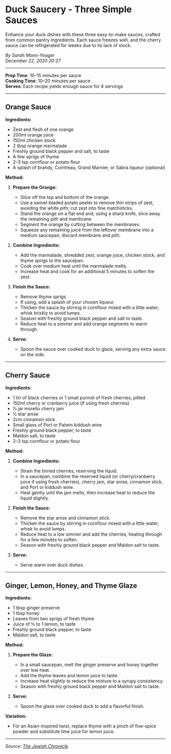 # Duck Saucery - Three Simple Sauces

Enhance your duck dishes with these three easy-to-make sauces, crafted from common pantry ingredients. Each sauce freezes well, and the cherry sauce can be refrigerated for weeks due to its lack of stock.

*By Sarah Mann-Yeager*  
*December 22, 2020 20:27*

---

**Prep Time**: 10–15 minutes per sauce  
**Cooking Time**: 10–20 minutes per sauce  
**Serves**: Each recipe yields enough sauce for 4 servings

---

## Orange Sauce

**Ingredients:**

- Zest and flesh of one orange
- 200ml orange juice
- 150ml chicken stock
- 2 tbsp orange marmalade
- Freshly ground black pepper and salt, to taste
- A few sprigs of thyme
- 2–3 tsp cornflour or potato flour
- A splash of brandy, Cointreau, Grand Marnier, or Sabra liqueur (optional)

**Method:**

1. **Prepare the Orange:**
   - Slice off the top and bottom of the orange.
   - Use a swivel-bladed potato peeler to remove thin strips of zest, avoiding the white pith; cut zest into fine matchsticks.
   - Stand the orange on a flat end and, using a sharp knife, slice away the remaining pith and membrane.
   - Segment the orange by cutting between the membranes.
   - Squeeze any remaining juice from the leftover membrane into a medium saucepan; discard membrane and pith.

2. **Combine Ingredients:**
   - Add the marmalade, shredded zest, orange juice, chicken stock, and thyme sprigs to the saucepan.
   - Cook over medium heat until the marmalade melts.
   - Increase heat and cook for an additional 5 minutes to soften the zest.

3. **Finish the Sauce:**
   - Remove thyme sprigs.
   - If using, add a splash of your chosen liqueur.
   - Thicken the sauce by stirring in cornflour mixed with a little water; whisk briskly to avoid lumps.
   - Season with freshly ground black pepper and salt to taste.
   - Reduce heat to a simmer and add orange segments to warm through.

4. **Serve:**
   - Spoon the sauce over cooked duck to glaze, serving any extra sauce on the side.

---

## Cherry Sauce

**Ingredients:**

- 1 tin of black cherries or 1 small punnet of fresh cherries, pitted
- 150ml cherry or cranberry juice (if using fresh cherries)
- ½ jar morello cherry jam
- ½ star anise
- 2cm cinnamon stick
- Small glass of Port or Palwin kiddush wine
- Freshly ground black pepper, to taste
- Maldon salt, to taste
- 2–3 tsp cornflour or potato flour

**Method:**

1. **Combine Ingredients:**
   - Strain the tinned cherries, reserving the liquid.
   - In a saucepan, combine the reserved liquid (or cherry/cranberry juice if using fresh cherries), cherry jam, star anise, cinnamon stick, and Port or kiddush wine.
   - Heat gently until the jam melts, then increase heat to reduce the liquid slightly.

2. **Finish the Sauce:**
   - Remove the star anise and cinnamon stick.
   - Thicken the sauce by stirring in cornflour mixed with a little water; whisk to avoid lumps.
   - Reduce heat to a low simmer and add the cherries, heating through for a few minutes to soften.
   - Season with freshly ground black pepper and Maldon salt to taste.

3. **Serve:**
   - Serve warm over duck dishes.

---

## Ginger, Lemon, Honey, and Thyme Glaze

**Ingredients:**

- 1 tbsp ginger preserve
- 1 tbsp honey
- Leaves from two sprigs of fresh thyme
- Juice of ½ to 1 lemon, to taste
- Freshly ground black pepper, to taste
- Maldon salt, to taste

**Method:**

1. **Prepare the Glaze:**
   - In a small saucepan, melt the ginger preserve and honey together over low heat.
   - Add the thyme leaves and lemon juice to taste.
   - Increase heat slightly to reduce the mixture to a syrupy consistency.
   - Season with freshly ground black pepper and Maldon salt to taste.

2. **Serve:**
   - Spoon the glaze over cooked duck to add a flavorful finish.

**Variation:**
- For an Asian-inspired twist, replace thyme with a pinch of five-spice powder and substitute lime juice for lemon juice.

---

*Source: [The Jewish Chronicle](https://www.thejc.com/lets-eat/duck-saucery-three-simple-sauces-gmq4a70c)*